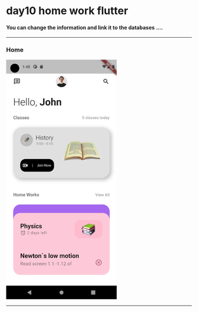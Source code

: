 

 <h1> day10 home work flutter</h1>  
 
 
<h4> You can change the information and link it to the databases ....</h4>


<hr>


<h3>Home</h3> 

<img src="https://github.com/abenkoula71/day10-home-work-flutter/blob/main/Screenshot_1680313691.png" width="300" /> 


<hr>
